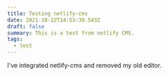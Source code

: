 ```yaml
---
title: Testing netlify-cms
date: 2021-10-22T14:53:39.543Z
draft: false
summary: This is a test from netlify CMS.
tags:
  - test
---
```

I've integrated netlify-cms and removed my old editor.